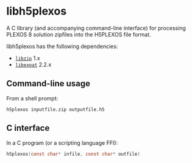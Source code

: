 # libh5plexos

A C library (and accompanying command-line interface) for processing PLEXOS 8
solution zipfiles into the H5PLEXOS file format.

libh5plexos has the following dependencies:

 - [`libzip`](https://libzip.org) 1.x
 - [`libexpat`](https://libexpat.github.io) 2.2.x

## Command-line usage

From a shell prompt:

```shell
h5plexos inputfile.zip outputfile.h5
```

## C interface

In a C program (or a scripting language FFI):

```c
h5plexos(const char* infile, const char* outfile)
```
